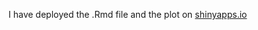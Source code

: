 
I have deployed the .Rmd file and the plot on
[shinyapps.io](https://iul8p5-cody-wong.shinyapps.io/shiny_app_-_job_application_status/)
